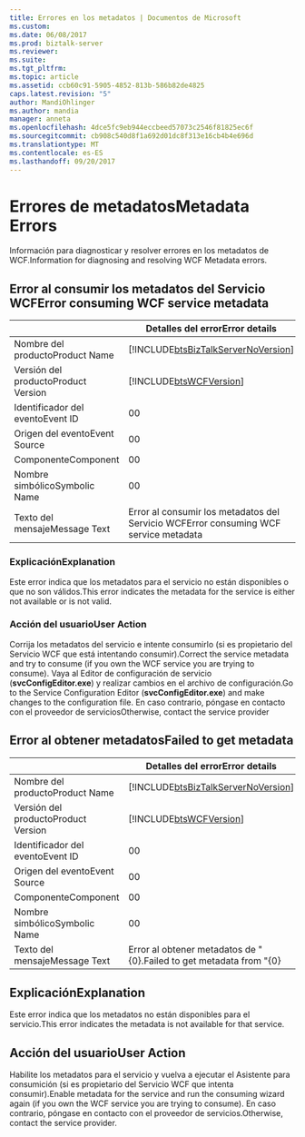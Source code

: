 ```yaml
---
title: Errores en los metadatos | Documentos de Microsoft
ms.custom: 
ms.date: 06/08/2017
ms.prod: biztalk-server
ms.reviewer: 
ms.suite: 
ms.tgt_pltfrm: 
ms.topic: article
ms.assetid: ccb60c91-5905-4852-813b-586b82de4825
caps.latest.revision: "5"
author: MandiOhlinger
ms.author: mandia
manager: anneta
ms.openlocfilehash: 4dce5fc9eb944eccbeed57073c2546f81825ec6f
ms.sourcegitcommit: cb908c540d8f1a692d01dc8f313e16cb4b4e696d
ms.translationtype: MT
ms.contentlocale: es-ES
ms.lasthandoff: 09/20/2017
---
```

# <a name="metadata-errors"></a><span data-ttu-id="183d9-102">Errores de metadatos</span><span class="sxs-lookup"><span data-stu-id="183d9-102">Metadata Errors</span></span>
<span data-ttu-id="183d9-103">Información para diagnosticar y resolver errores en los metadatos de WCF.</span><span class="sxs-lookup"><span data-stu-id="183d9-103">Information for diagnosing and resolving WCF Metadata errors.</span></span>  
  
## <a name="error-consuming-wcf-service-metadata"></a><span data-ttu-id="183d9-104">Error al consumir los metadatos del Servicio WCF</span><span class="sxs-lookup"><span data-stu-id="183d9-104">Error consuming WCF service metadata</span></span>

||<span data-ttu-id="183d9-105">Detalles del error</span><span class="sxs-lookup"><span data-stu-id="183d9-105">Error details</span></span>|  
|-|-|  
|<span data-ttu-id="183d9-106">Nombre del producto</span><span class="sxs-lookup"><span data-stu-id="183d9-106">Product Name</span></span>|[!INCLUDE[btsBizTalkServerNoVersion](../includes/btsbiztalkservernoversion-md.md)]|  
|<span data-ttu-id="183d9-107">Versión del producto</span><span class="sxs-lookup"><span data-stu-id="183d9-107">Product Version</span></span>|[!INCLUDE[btsWCFVersion](../includes/btswcfversion-md.md)]|  
|<span data-ttu-id="183d9-108">Identificador del evento</span><span class="sxs-lookup"><span data-stu-id="183d9-108">Event ID</span></span>|<span data-ttu-id="183d9-109">0</span><span class="sxs-lookup"><span data-stu-id="183d9-109">0</span></span>|  
|<span data-ttu-id="183d9-110">Origen del evento</span><span class="sxs-lookup"><span data-stu-id="183d9-110">Event Source</span></span>|<span data-ttu-id="183d9-111">0</span><span class="sxs-lookup"><span data-stu-id="183d9-111">0</span></span>|  
|<span data-ttu-id="183d9-112">Componente</span><span class="sxs-lookup"><span data-stu-id="183d9-112">Component</span></span>|<span data-ttu-id="183d9-113">0</span><span class="sxs-lookup"><span data-stu-id="183d9-113">0</span></span>|  
|<span data-ttu-id="183d9-114">Nombre simbólico</span><span class="sxs-lookup"><span data-stu-id="183d9-114">Symbolic Name</span></span>|<span data-ttu-id="183d9-115">0</span><span class="sxs-lookup"><span data-stu-id="183d9-115">0</span></span>|  
|<span data-ttu-id="183d9-116">Texto del mensaje</span><span class="sxs-lookup"><span data-stu-id="183d9-116">Message Text</span></span>|<span data-ttu-id="183d9-117">Error al consumir los metadatos del Servicio WCF</span><span class="sxs-lookup"><span data-stu-id="183d9-117">Error consuming WCF service metadata</span></span>|  
  
### <a name="explanation"></a><span data-ttu-id="183d9-118">Explicación</span><span class="sxs-lookup"><span data-stu-id="183d9-118">Explanation</span></span>  
 <span data-ttu-id="183d9-119">Este error indica que los metadatos para el servicio no están disponibles o que no son válidos.</span><span class="sxs-lookup"><span data-stu-id="183d9-119">This error indicates the metadata for the service is either not available or is not valid.</span></span>  
  
### <a name="user-action"></a><span data-ttu-id="183d9-120">Acción del usuario</span><span class="sxs-lookup"><span data-stu-id="183d9-120">User Action</span></span>  
 <span data-ttu-id="183d9-121">Corrija los metadatos del servicio e intente consumirlo (si es propietario del Servicio WCF que está intentando consumir).</span><span class="sxs-lookup"><span data-stu-id="183d9-121">Correct the service metadata and try to consume (if you own the WCF service you are trying to consume).</span></span> <span data-ttu-id="183d9-122">Vaya al Editor de configuración de servicio (**svcConfigEditor.exe**) y realizar cambios en el archivo de configuración.</span><span class="sxs-lookup"><span data-stu-id="183d9-122">Go to the Service Configuration Editor (**svcConfigEditor.exe**) and make changes to the configuration file.</span></span>  <span data-ttu-id="183d9-123">En caso contrario, póngase en contacto con el proveedor de servicios</span><span class="sxs-lookup"><span data-stu-id="183d9-123">Otherwise, contact the service provider</span></span>

## <a name="failed-to-get-metadata"></a><span data-ttu-id="183d9-124">Error al obtener metadatos</span><span class="sxs-lookup"><span data-stu-id="183d9-124">Failed to get metadata</span></span>

||<span data-ttu-id="183d9-125">Detalles del error</span><span class="sxs-lookup"><span data-stu-id="183d9-125">Error details</span></span>|  
|-|-|  
|<span data-ttu-id="183d9-126">Nombre del producto</span><span class="sxs-lookup"><span data-stu-id="183d9-126">Product Name</span></span>|[!INCLUDE[btsBizTalkServerNoVersion](../includes/btsbiztalkservernoversion-md.md)]|  
|<span data-ttu-id="183d9-127">Versión del producto</span><span class="sxs-lookup"><span data-stu-id="183d9-127">Product Version</span></span>|[!INCLUDE[btsWCFVersion](../includes/btswcfversion-md.md)]|  
|<span data-ttu-id="183d9-128">Identificador del evento</span><span class="sxs-lookup"><span data-stu-id="183d9-128">Event ID</span></span>|<span data-ttu-id="183d9-129">0</span><span class="sxs-lookup"><span data-stu-id="183d9-129">0</span></span>|  
|<span data-ttu-id="183d9-130">Origen del evento</span><span class="sxs-lookup"><span data-stu-id="183d9-130">Event Source</span></span>|<span data-ttu-id="183d9-131">0</span><span class="sxs-lookup"><span data-stu-id="183d9-131">0</span></span>|  
|<span data-ttu-id="183d9-132">Componente</span><span class="sxs-lookup"><span data-stu-id="183d9-132">Component</span></span>|<span data-ttu-id="183d9-133">0</span><span class="sxs-lookup"><span data-stu-id="183d9-133">0</span></span>|  
|<span data-ttu-id="183d9-134">Nombre simbólico</span><span class="sxs-lookup"><span data-stu-id="183d9-134">Symbolic Name</span></span>|<span data-ttu-id="183d9-135">0</span><span class="sxs-lookup"><span data-stu-id="183d9-135">0</span></span>|  
|<span data-ttu-id="183d9-136">Texto del mensaje</span><span class="sxs-lookup"><span data-stu-id="183d9-136">Message Text</span></span>|<span data-ttu-id="183d9-137">Error al obtener metadatos de "{0}.</span><span class="sxs-lookup"><span data-stu-id="183d9-137">Failed to get metadata from "{0}</span></span>|  
  
## <a name="explanation"></a><span data-ttu-id="183d9-138">Explicación</span><span class="sxs-lookup"><span data-stu-id="183d9-138">Explanation</span></span>  
 <span data-ttu-id="183d9-139">Este error indica que los metadatos no están disponibles para el servicio.</span><span class="sxs-lookup"><span data-stu-id="183d9-139">This error indicates the metadata is not available for that service.</span></span>  
  
## <a name="user-action"></a><span data-ttu-id="183d9-140">Acción del usuario</span><span class="sxs-lookup"><span data-stu-id="183d9-140">User Action</span></span>  
 <span data-ttu-id="183d9-141">Habilite los metadatos para el servicio y vuelva a ejecutar el Asistente para consumición (si es propietario del Servicio WCF que intenta consumir).</span><span class="sxs-lookup"><span data-stu-id="183d9-141">Enable metadata for the service and run the consuming wizard again (if you own the WCF service you are trying to consume).</span></span> <span data-ttu-id="183d9-142">En caso contrario, póngase en contacto con el proveedor de servicios.</span><span class="sxs-lookup"><span data-stu-id="183d9-142">Otherwise, contact the service provider.</span></span>